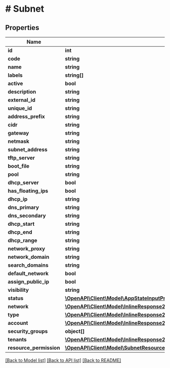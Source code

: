 # # Subnet

## Properties

Name | Type | Description | Notes
------------ | ------------- | ------------- | -------------
**id** | **int** |  | [optional]
**code** | **string** |  | [optional]
**name** | **string** |  | [optional]
**labels** | **string[]** |  | [optional]
**active** | **bool** |  | [optional]
**description** | **string** |  | [optional]
**external_id** | **string** |  | [optional]
**unique_id** | **string** |  | [optional]
**address_prefix** | **string** |  | [optional]
**cidr** | **string** |  | [optional]
**gateway** | **string** |  | [optional]
**netmask** | **string** |  | [optional]
**subnet_address** | **string** |  | [optional]
**tftp_server** | **string** |  | [optional]
**boot_file** | **string** |  | [optional]
**pool** | **string** |  | [optional]
**dhcp_server** | **bool** |  | [optional]
**has_floating_ips** | **bool** |  | [optional]
**dhcp_ip** | **string** |  | [optional]
**dns_primary** | **string** |  | [optional]
**dns_secondary** | **string** |  | [optional]
**dhcp_start** | **string** |  | [optional]
**dhcp_end** | **string** |  | [optional]
**dhcp_range** | **string** |  | [optional]
**network_proxy** | **string** |  | [optional]
**network_domain** | **string** |  | [optional]
**search_domains** | **string** |  | [optional]
**default_network** | **bool** |  | [optional]
**assign_public_ip** | **bool** |  | [optional]
**visibility** | **string** |  | [optional]
**status** | [**\OpenAPI\Client\Model\AppStateInputProviders**](AppStateInputProviders.md) |  | [optional]
**network** | [**\OpenAPI\Client\Model\InlineResponse20040AppDeployInstance**](InlineResponse20040AppDeployInstance.md) |  | [optional]
**type** | [**\OpenAPI\Client\Model\InlineResponse20079LoadBalancerMonitorLoadBalancerType**](InlineResponse20079LoadBalancerMonitorLoadBalancerType.md) |  | [optional]
**account** | [**\OpenAPI\Client\Model\InlineResponse20040AppDeployInstance**](InlineResponse20040AppDeployInstance.md) |  | [optional]
**security_groups** | **object[]** |  | [optional]
**tenants** | [**\OpenAPI\Client\Model\InlineResponse20040AppDeployInstance[]**](InlineResponse20040AppDeployInstance.md) |  | [optional]
**resource_permission** | [**\OpenAPI\Client\Model\SubnetResourcePermission**](SubnetResourcePermission.md) |  | [optional]

[[Back to Model list]](../../README.md#models) [[Back to API list]](../../README.md#endpoints) [[Back to README]](../../README.md)
